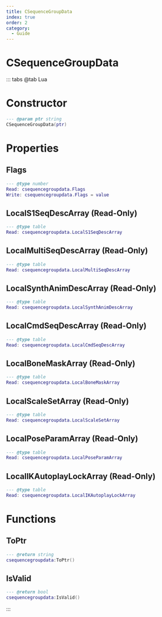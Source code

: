 ```yaml
---
title: CSequenceGroupData
index: true
order: 2
category:
  - Guide
---
```


# CSequenceGroupData

::: tabs
@tab Lua
# Constructor
```lua
--- @param ptr string
CSequenceGroupData(ptr)
```
# Properties
## Flags 
```lua
--- @type number
Read: csequencegroupdata.Flags
Write: csequencegroupdata.Flags = value
```
## LocalS1SeqDescArray (Read-Only)
```lua
--- @type table
Read: csequencegroupdata.LocalS1SeqDescArray
```
## LocalMultiSeqDescArray (Read-Only)
```lua
--- @type table
Read: csequencegroupdata.LocalMultiSeqDescArray
```
## LocalSynthAnimDescArray (Read-Only)
```lua
--- @type table
Read: csequencegroupdata.LocalSynthAnimDescArray
```
## LocalCmdSeqDescArray (Read-Only)
```lua
--- @type table
Read: csequencegroupdata.LocalCmdSeqDescArray
```
## LocalBoneMaskArray (Read-Only)
```lua
--- @type table
Read: csequencegroupdata.LocalBoneMaskArray
```
## LocalScaleSetArray (Read-Only)
```lua
--- @type table
Read: csequencegroupdata.LocalScaleSetArray
```
## LocalPoseParamArray (Read-Only)
```lua
--- @type table
Read: csequencegroupdata.LocalPoseParamArray
```
## LocalIKAutoplayLockArray (Read-Only)
```lua
--- @type table
Read: csequencegroupdata.LocalIKAutoplayLockArray
```
# Functions
## ToPtr
```lua
--- @return string
csequencegroupdata:ToPtr()
```
## IsValid
```lua
--- @return bool
csequencegroupdata:IsValid()
```

:::